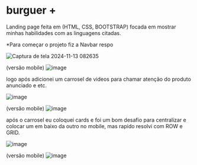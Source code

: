# burguer +
Landing page feita em (HTML, CSS, BOOTSTRAP) focada em mostrar minhas habilidades com as linguagens citadas.  

*Para começar o projeto fiz a Navbar respo


![Captura de tela 2024-11-13 082635](https://github.com/user-attachments/assets/5d9330e2-d26b-4ddb-a067-712b97a89f29)

(versão mobile)
![image](https://github.com/user-attachments/assets/329604a5-f4af-4421-9ab4-32387a67b15a)

logo após adicionei um carrosel de videos para chamar atenção do produto anunciado e etc.

![image](https://github.com/user-attachments/assets/35a97491-518a-4e5b-835d-2ab603e467c9)

(versão mobile)
![image](https://github.com/user-attachments/assets/97d8b730-ec93-444a-ab0e-10efcb8ff59e)


após o carrosel eu coloquei cards e foi um bom desafio para centralizar e colocar um em baixo da outro no mobile, mas rapido resolvi com ROW e GRID.

![image](https://github.com/user-attachments/assets/c3196ab1-7b13-4b0d-9543-c0a4c8754631)

(versão mobile)
![image](https://github.com/user-attachments/assets/920ee60a-1116-4803-9dc6-fe78269e307d)

